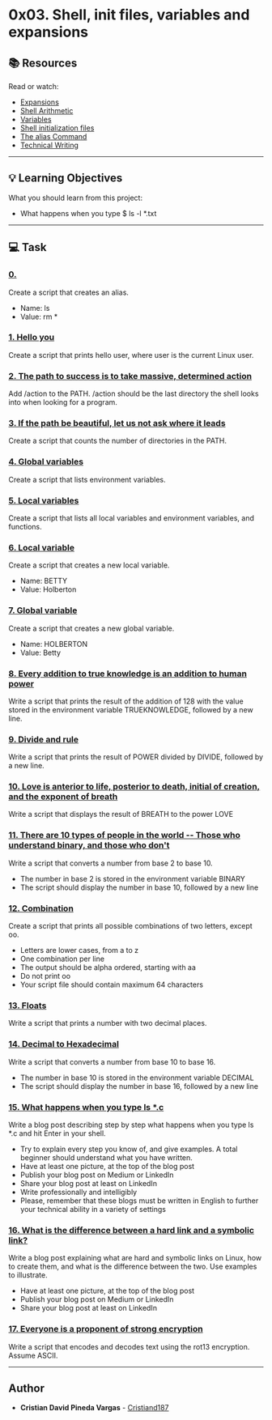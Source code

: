 # 0x03. Shell, init files, variables and expansions

## :books: Resources
Read or watch:
* [Expansions](https://intranet.hbtn.io/rltoken/G5p7gU70olYFxbN_DfuXpQ)
* [Shell Arithmetic](https://intranet.hbtn.io/rltoken/C2JAWjeSMt5I0EmuplF32A)
* [Variables](https://intranet.hbtn.io/rltoken/Wyjo7ryCl3xnWkeb1YnZBA)
* [Shell initialization files](https://intranet.hbtn.io/rltoken/4YAvO7v4j2N3Mt6SsGfJPA)
* [The alias Command](https://intranet.hbtn.io/rltoken/5JiNabFuBFXpJKqGGh9EjQ)
* [Technical Writing](https://intranet.hbtn.io/rltoken/yG1jmJxtf-0eALGmsrfIjA)

---
## :bulb: Learning Objectives
What you should learn from this project:

* What happens when you type $ ls -l *.txt

---
## :computer: Task

### [0. <o>](./0-alias )
Create a script that creates an alias.
 * Name: ls
 * Value: rm *


### [1. Hello you](./1-hello_you )
Create a script that prints hello user, where user is the current Linux user.


### [2. The path to success is to take massive, determined action](./2-path)
Add /action to the PATH.
/action should be the last directory the shell looks into when looking for a program.


### [3. If the path be beautiful, let us not ask where it leads](./3-paths)
Create a script that counts the number of directories in the PATH.


### [4. Global variables](./4-global_variables)
Create a script that lists environment variables.


### [5. Local variables](./5-local_variables)
Create a script that lists all local variables and environment variables, and functions.


### [6. Local variable](./6-create_local_variable)
Create a script that creates a new local variable.
 * Name: BETTY
 * Value: Holberton


### [7. Global variable](./7-create_global_variable)
Create a script that creates a new global variable.
 * Name: HOLBERTON
 * Value: Betty


### [8. Every addition to true knowledge is an addition to human power](./8-true_knowledge)
Write a script that prints the result of the addition of 128 with the value stored in the environment variable TRUEKNOWLEDGE, followed by a new line.


### [9. Divide and rule](./9-divide_and_rule)
Write a script that prints the result of POWER divided by DIVIDE, followed by a new line.


### [10. Love is anterior to life, posterior to death, initial of creation, and the exponent of breath](./10-love_exponent_breath)
Write a script that displays the result of BREATH to the power LOVE


### [11. There are 10 types of people in the world -- Those who understand binary, and those who don't](./11-binary_to_decimal)
Write a script that converts a number from base 2 to base 10.
 * The number in base 2 is stored in the environment variable BINARY
 * The script should display the number in base 10, followed by a new line


### [12. Combination](./12-combinations)
Create a script that prints all possible combinations of two letters, except oo.
 * Letters are lower cases, from a to z
 * One combination per line
 * The output should be alpha ordered, starting with aa
 * Do not print oo
 * Your script file should contain maximum 64 characters


### [13. Floats](./13-print_float)
Write a script that prints a number with two decimal places.


### [14. Decimal to Hexadecimal](./14-decimal_to_hexadecimal)
Write a script that converts a number from base 10 to base 16.
 * The number in base 10 is stored in the environment variable DECIMAL
 * The script should display the number in base 16, followed by a new line


### [15. What happens when you type ls *.c](./100-rot13)
Write a blog post describing step by step what happens when you type ls *.c and hit Enter in your shell.
 * Try to explain every step you know of, and give examples. A total beginner should understand what you have written.
 * Have at least one picture, at the top of the blog post
 * Publish your blog post on Medium or LinkedIn
 * Share your blog post at least on LinkedIn
 * Write professionally and intelligibly 
 * Please, remember that these blogs must be written in English to further your technical ability in a variety of settings


### [16. What is the difference between a hard link and a symbolic link?](./101-odd)
Write a blog post explaining what are hard and symbolic links on Linux, how to create them, and what is the difference between the two. Use examples to illustrate.
 * Have at least one picture, at the top of the blog post
 * Publish your blog post on Medium or LinkedIn
 * Share your blog post at least on LinkedIn


### [17. Everyone is a proponent of strong encryption](./102-water_and_stir)
Write a script that encodes and decodes text using the rot13 encryption. Assume ASCII.



---

## Author
* **Cristian David Pineda Vargas** - [Cristiand187](https://github.com/Cristiand187)